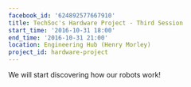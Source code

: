 ```yaml
---
facebook_id: '624892577667910'
title: TechSoc's Hardware Project - Third Session
start_time: '2016-10-31 18:00'
end_time: '2016-10-31 21:00'
location: Engineering Hub (Henry Morley)
project_id: hardware-project
---
```


We will start discovering how our robots work!